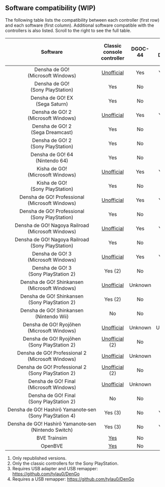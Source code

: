 ## Software compatibility (WIP)

The following table lists the compatibility between each controller (first row) and each software (first column). Additional software compatible with the controllers is also listed. Scroll to the right to see the full table.

| Software                                                                              | Classic console controller                                                            | DGOC-44 | DGC-255<br/>DGOC-44U                             | DRC-184<br/>DYC-288 | TCPP-20009<br/>TCPP-20012                                | TCPP-20011                                               | TCPP-20014 | TCPP-20017 | OHC-PC01                                         |
|:-------------------------------------------------------------------------------------:|:-------------------------------------------------------------------------------------:|:-------:|:------------------------------------------------:|:-------------------:|:--------------------------------------------------------:|:--------------------------------------------------------:|:----------:|:----------:|:------------------------------------------------:|
| Densha&nbsp;de&nbsp;GO!<br/>(Microsoft Windows)                                       | [Unofficial](../adapters#converter-tool-by-autotraintas)                              | Yes     | Yes (1)                                          | No                  | [Unofficial](../adapters#converter-tool-by-autotraintas) | [Unofficial](../adapters#converter-tool-by-autotraintas) | No         | No         | Yes                                              |
| Densha&nbsp;de&nbsp;GO!<br/>(Sony PlayStation)                                        | Yes                                                                                   | No      | No                                               | No                  | No                                                       | No                                                       | No         | No         | No                                               |
| Densha&nbsp;de&nbsp;GO!&nbsp;EX<br/>(Sega Saturn)                                     | Yes                                                                                   | No      | No                                               | No                  | No                                                       | No                                                       | No         | No         | No                                               |
| Densha&nbsp;de&nbsp;GO!&nbsp;2<br/>(Microsoft Windows)                                | [Unofficial](../adapters#converter-tool-by-autotraintas)                              | Yes     | Yes (1)                                          | No                  | [Unofficial](../adapters#converter-tool-by-autotraintas) | [Unofficial](../adapters#converter-tool-by-autotraintas) | No         | No         | Yes                                              |
| Densha&nbsp;de&nbsp;GO!&nbsp;2<br/>(Sega Dreamcast)                                   | Yes                                                                                   | No      | No                                               | No                  | No                                                       | No                                                       | No         | No         | No                                               |
| Densha&nbsp;de&nbsp;GO!&nbsp;2<br/>(Sony PlayStation)                                 | Yes                                                                                   | No      | No                                               | No                  | No                                                       | No                                                       | No         | No         | No                                               |
| Densha&nbsp;de&nbsp;GO!&nbsp;64<br/>(Nintendo 64)                                     | Yes                                                                                   | No      | No                                               | No                  | No                                                       | No                                                       | No         | No         | No                                               |
| Kisha&nbsp;de&nbsp;GO!<br/>(Microsoft Windows)                                        | [Unofficial](../adapters#converter-tool-by-autotraintas)                              | Yes     | Yes (1)                                          | No                  | [Unofficial](../adapters#converter-tool-by-autotraintas) | [Unofficial](../adapters#converter-tool-by-autotraintas) | No         | No         | Yes                                              |
| Kisha&nbsp;de&nbsp;GO!<br/>(Sony PlayStation)                                         | Yes                                                                                   | No      | No                                               | No                  | No                                                       | No                                                       | No         | No         | No                                               |
| Densha&nbsp;de&nbsp;GO!&nbsp;Professional<br/>(Microsoft Windows)                     | [Unofficial](../adapters#converter-tool-by-autotraintas)                              | Yes     | Yes (1)                                          | No                  | [Unofficial](../adapters#converter-tool-by-autotraintas) | [Unofficial](../adapters#converter-tool-by-autotraintas) | No         | No         | Yes                                              |
| Densha&nbsp;de&nbsp;GO!&nbsp;Professional<br/>(Sony PlayStation)                      | Yes                                                                                   | No      | No                                               | No                  | No                                                       | No                                                       | No         | No         | No                                               |
| Densha&nbsp;de&nbsp;GO!&nbsp;Nagoya&nbsp;Railroad<br/>(Microsoft Windows)             | [Unofficial](../adapters#converter-tool-by-autotraintas)                              | Yes     | Yes (1)                                          | No                  | [Unofficial](../adapters#converter-tool-by-autotraintas) | [Unofficial](../adapters#converter-tool-by-autotraintas) | No         | No         | Yes                                              |
| Densha&nbsp;de&nbsp;GO!&nbsp;Nagoya&nbsp;Railroad<br/>(Sony PlayStation)              | Yes                                                                                   | No      | No                                               | No                  | No                                                       | No                                                       | No         | No         | No                                               |
| Densha&nbsp;de&nbsp;GO!&nbsp;3<br/>(Microsoft Windows)                                | [Unofficial](../adapters#converter-tool-by-autotraintas)                              | Yes     | Yes (1)                                          | No                  | [Unofficial](../adapters#converter-tool-by-autotraintas) | [Unofficial](../adapters#converter-tool-by-autotraintas) | No         | No         | Yes                                              |
| Densha&nbsp;de&nbsp;GO!&nbsp;3<br/>(Sony PlayStation 2)                               | Yes (2)                                                                               | No      | No                                               | No                  | Yes                                                      | No                                                       | No         | No         | No                                               |
| Densha&nbsp;de&nbsp;GO!&nbsp;Shinkansen<br/>(Microsoft Windows)                       | [Unofficial](../adapters#converter-tool-by-autotraintas)                              | Unknown | Yes                                              | No                  | [Unofficial](../adapters#converter-tool-by-autotraintas) | [Unofficial](../adapters#converter-tool-by-autotraintas) | No         | No         | Yes                                              |
| Densha&nbsp;de&nbsp;GO!&nbsp;Shinkansen<br/>(Sony PlayStation 2)                      | Yes (2)                                                                               | No      | No                                               | No                  | Yes                                                      | Yes                                                      | No         | No         | No                                               |
| Densha&nbsp;de&nbsp;GO!&nbsp;Shinkansen<br/>(Nintendo Wii)                            | No                                                                                    | No      | No                                               | No                  | No                                                       | No                                                       | No         | Yes        | No                                               |
| Densha&nbsp;de&nbsp;GO!&nbsp;Ryojōhen<br/>(Microsoft Windows)                         | [Unofficial](../adapters#converter-tool-by-autotraintas)                              | Unknown | Unknown                                          | Yes                 | [Unofficial](../adapters#converter-tool-by-autotraintas) | [Unofficial](../adapters#converter-tool-by-autotraintas) | No         | No         | Yes                                              |
| Densha&nbsp;de&nbsp;GO!&nbsp;Ryojōhen<br/>(Sony PlayStation 2)                        | [Unofficial](../adapters#playstation-2-cheat-codes-for-playstation-1-controllers) (2) | No      | No                                               | No                  | Yes                                                      | Yes                                                      | Yes        | No         | No                                               |
| Densha&nbsp;de&nbsp;GO!&nbsp;Professional&nbsp;2<br/>(Microsoft Windows)              | [Unofficial](../adapters#converter-tool-by-autotraintas)                              | Unknown | Yes                                              | Yes                 | [Unofficial](../adapters#converter-tool-by-autotraintas) | [Unofficial](../adapters#converter-tool-by-autotraintas) | No         | No         | Yes                                              |
| Densha&nbsp;de&nbsp;GO!&nbsp;Professional&nbsp;2<br/>(Sony PlayStation 2)             | [Unofficial](../adapters#playstation-2-cheat-codes-for-playstation-1-controllers) (2) | No      | No                                               | No                  | Yes                                                      | Yes                                                      | Yes        | No         | No                                               |
| Densha&nbsp;de&nbsp;GO!&nbsp;Final<br/>(Microsoft Windows)                            | [Unofficial](../adapters#converter-tool-by-autotraintas)                              | Unknown | Yes                                              | Yes                 | [Unofficial](../adapters#converter-tool-by-autotraintas) | [Unofficial](../adapters#converter-tool-by-autotraintas) | No         | No         | Yes                                              |
| Densha&nbsp;de&nbsp;GO!&nbsp;Final<br/>(Sony PlayStation 2)                           | No                                                                                    | No      | No                                               | No                  | Yes                                                      | Yes                                                      | Yes        | No         | No                                               |
| Densha&nbsp;de&nbsp;GO!&nbsp;Hashirō&nbsp;Yamanote&#8209;sen<br/>(Sony PlayStation 4) | Yes (3)                                                                               | No      | Yes (4)                                          | Untested (4)        | No                                                       | No                                                       | No         | No         | Yes                                              |
| Densha&nbsp;de&nbsp;GO!&nbsp;Hashirō&nbsp;Yamanote&#8209;sen<br/>(Nintendo Switch)    | Yes (3)                                                                               | No      | Yes (4)                                          | Untested (4)        | No                                                       | No                                                       | No         | No         | Yes                                              |
| BVE Trainsim                                                                          | [Yes](../input-plugins-for-bve-trainsim-openbve)                                      | No      | [Yes](../input-plugins-for-bve-trainsim-openbve) | No                  | No                                                       | No                                                       | No         | No         | [Yes](../input-plugins-for-bve-trainsim-openbve) |
| OpenBVE                                                                               | [Yes](../input-plugins-for-bve-trainsim-openbve)                                      | No      | [Yes](../input-plugins-for-bve-trainsim-openbve) | No                  | [Yes](../input-plugins-for-bve-trainsim-openbve)         | [Yes](../input-plugins-for-bve-trainsim-openbve)         | No         | No         | [Yes](../input-plugins-for-bve-trainsim-openbve) |

1. Only republished versions.
2. Only the classic controllers for the Sony PlayStation.
3. Requires USB adapter and USB remapper: https://github.com/tylau0/DenGo
4. Requires a USB remapper: https://github.com/tylau0/DenGo

